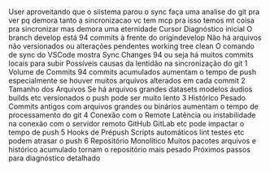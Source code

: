 User
aproveitando que o siistema parou o sync faça uma analise do git pra ver pq demora tanto a sincronizacao
vc tem mcp pra isso
temos mt coisa pra sincronizar mas demora uma eternidade
Cursor
Diagnóstico inicial
 O branch develop está 94 commits à frente do origindevelop
 Não há arquivos não versionados ou alterações pendentes working tree clean
 O comando de sync do VSCode mostra Sync Changes 94 ou seja há muitos commits locais para subir
 Possíveis causas da lentidão na sincronização do git
1 Volume de Commits 94 commits acumulados aumentam o tempo de push especialmente se houver muitos arquivos alterados em cada commit
2 Tamanho dos Arquivos Se há arquivos grandes datasets modelos áudios builds etc versionados o push pode ser muito lento
3 Histórico Pesado Commits antigos com arquivos grandes ou binários aumentam o tempo de processamento do git
4 Conexão com o Remote Latência ou instabilidade na conexão com o servidor remoto GitHub GitLab etc pode impactar o tempo de push
5 Hooks de Prépush Scripts automáticos lint testes etc podem atrasar o push
6 Repositório Monolítico Muitos pacotes arquivos e histórico acumulado tornam o repositório mais pesado
 Próximos passos para diagnóstico detalhado